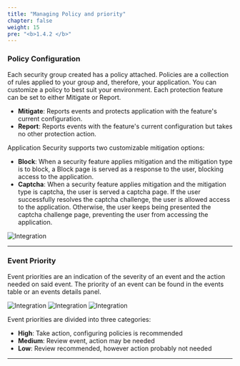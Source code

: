 ```yaml
---
title: "Managing Policy and priority"
chapter: false
weight: 15
pre: "<b>1.4.2 </b>"
---
```


### Policy Configuration

Each security group created has a policy attached. Policies are a collection of rules applied to your group and, therefore, your application. You can customize a policy to best suit your environment. Each protection feature can be set to either Mitigate or Report.

- **Mitigate**: Reports events and protects application with the feature's current configuration.
- **Report**: Reports events with the feature's current configuration but takes no other protection action.

Application Security supports two customizable mitigation options:

- **Block**: When a security feature applies mitigation and the mitigation type is to block, a Block page is served as a response to the user, blocking access to the application.
- **Captcha**: When a security feature applies mitigation and the mitigation type is captcha, the user is served a captcha page. If the user successfully resolves the captcha challenge, the user is allowed access to the application. Otherwise, the user keeps being presented the captcha challenge page, preventing the user from accessing the application.

![Integration](/images/policies.png)

---

### Event Priority
Event priorities are an indication of the severity of an event and the action needed on said event. The priority of an event can be found in the events table or an events details panel.

![Integration](/images/high.png)
![Integration](/images/medium.png)
![Integration](/images/low.png)

Event priorities are divided into three categories:

- **High**: Take action, configuring policies is recommended
- **Medium**: Review event, action may be needed
- **Low**: Review recommended, however action probably not needed

---
